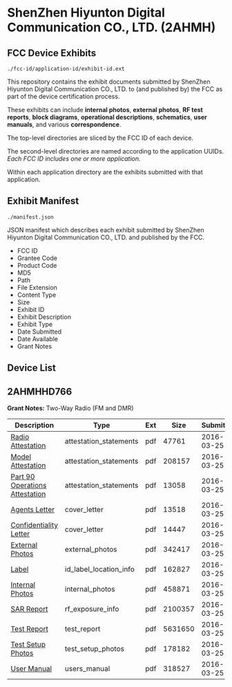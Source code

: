 # ShenZhen Hiyunton Digital Communication CO., LTD. (2AHMH)
## FCC Device Exhibits

```
./fcc-id/application-id/exhibit-id.ext
```

This repository contains the exhibit documents submitted by ShenZhen Hiyunton Digital Communication CO., LTD. to (and published by) the FCC as part of the device certification process.

These exhibits can include **internal photos**, **external photos**, **RF test reports**, **block diagrams**, **operational descriptions**, **schematics**, **user manuals**, and various **correspondence**.

The top-level directories are sliced by the FCC ID of each device.

The second-level directories are named according to the application UUIDs. *Each FCC ID includes one or more application.*

Within each application directory are the exhibits submitted with that application. 

## Exhibit Manifest

```
./manifest.json
```

JSON manifest which describes each exhibit submitted by ShenZhen Hiyunton Digital Communication CO., LTD. and published by the FCC.

- FCC ID
- Grantee Code
- Product Code
- MD5
- Path
- File Extension
- Content Type
- Size
- Exhibit ID
- Exhibit Description
- Exhibit Type
- Date Submitted
- Date Available
- Grant Notes

## Device List
## 2AHMHHD766
**Grant Notes:** Two-Way Radio (FM and DMR)

| Description | Type | Ext | Size | Submitted | Available |
| ----------- | ---- | --- | ---- | --------- | --------- |
| [Radio Attestation](2AHMHHD766/5157848a3c5e6a02d3eb5c5ec5b0a989/2941229.pdf) | attestation_statements | pdf | 47761 | 2016-03-25 | 2016-03-25 |
| [Model Attestation](2AHMHHD766/5157848a3c5e6a02d3eb5c5ec5b0a989/2941230.pdf) | attestation_statements | pdf | 208157 | 2016-03-25 | 2016-03-25 |
| [Part 90 Operations Attestation](2AHMHHD766/5157848a3c5e6a02d3eb5c5ec5b0a989/2941231.pdf) | attestation_statements | pdf | 13058 | 2016-03-25 | 2016-03-25 |
| [Agents Letter](2AHMHHD766/5157848a3c5e6a02d3eb5c5ec5b0a989/2941243.pdf) | cover_letter | pdf | 13518 | 2016-03-25 | 2016-03-25 |
| [Confidentiality Letter](2AHMHHD766/5157848a3c5e6a02d3eb5c5ec5b0a989/2941244.pdf) | cover_letter | pdf | 14447 | 2016-03-25 | 2016-03-25 |
| [External Photos](2AHMHHD766/5157848a3c5e6a02d3eb5c5ec5b0a989/2941232.pdf) | external_photos | pdf | 342417 | 2016-03-25 | 2016-09-20 |
| [Label](2AHMHHD766/5157848a3c5e6a02d3eb5c5ec5b0a989/2941228.pdf) | id_label_location_info | pdf | 162827 | 2016-03-25 | 2016-03-25 |
| [Internal Photos](2AHMHHD766/5157848a3c5e6a02d3eb5c5ec5b0a989/2941238.pdf) | internal_photos | pdf | 458871 | 2016-03-25 | 2016-09-20 |
| [SAR Report](2AHMHHD766/5157848a3c5e6a02d3eb5c5ec5b0a989/2941241.pdf) | rf_exposure_info | pdf | 2100357 | 2016-03-25 | 2016-03-25 |
| [Test Report](2AHMHHD766/5157848a3c5e6a02d3eb5c5ec5b0a989/2941235.pdf) | test_report | pdf | 5631650 | 2016-03-25 | 2016-03-25 |
| [Test Setup Photos](2AHMHHD766/5157848a3c5e6a02d3eb5c5ec5b0a989/2941236.pdf) | test_setup_photos | pdf | 178182 | 2016-03-25 | 2016-09-20 |
| [User Manual](2AHMHHD766/5157848a3c5e6a02d3eb5c5ec5b0a989/2941237.pdf) | users_manual | pdf | 318527 | 2016-03-25 | 2016-09-20 |
